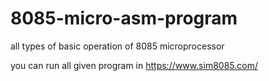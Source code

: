 # 8085-micro-asm-program
all types of basic operation  of 8085  microprocessor

you can run all given  program  in  https://www.sim8085.com/ 

